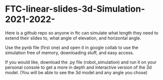 # FTC-linear-slides-3d-Simulation-2021-2022-
Here is a github repo so anyone in ftc can simulate what length they need to extend their slides to, what angle of elevation, and horizontal angle.

Use the pynb file (first one) and open it in google collab to use the simulation free of memory, downloading stuff, and easy access.

If you would like, download the .py file (robot_simulation) and run it on your personal console to get a more in depth and interactive version of the 3d model.  (You will be able to see the 3d model and any angle you chose)
